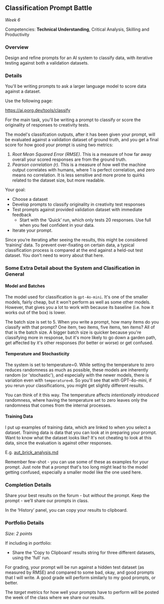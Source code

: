 ## Classification Prompt Battle

*Week 6*

Competencies: **Technical Understanding**, Critical Analysis, Skilling and Productivity

### Overview

Design and refine prompts for an AI system to classify data, with iterative testing against both a validation datasets.

### Details

You'll be writing prompts to ask a larger language model to score data against a dataset.

Use the following page:

https://ai.porg.dev/tools/classify

For the main task, you'll be writing a prompt to classify or score the originality of responses to creativity tests. 

The model's classifcation outputs, after it has been given your prompt, will be evaluated against a validation dataset of ground truth, and you get a final score for how good your prompt is using two metrics:

1. *Root Mean Squared Error (RMSE)*. This is a measure of how far away overall your scored responses are from the ground truth. 
2. *Pearson correlation (r).* This is a measure of how well the machine output correlates with humans, where 1 is perfect correlation, and zero means no correlation. It is less sensitive and more prone to quirks related to the dataset size, but more readable.

Your goal:

- Choose a dataset
- Develop prompts to classify originality in creativity test responses
- Test prompts against provided validation dataset with immediate feedback
    - Start with the ‘Quick’ run, which only tests 20 responses. Use full when you feel confident in your data.
- Iterate your prompt.

Since you’re iterating after seeing the results, this might be considered ‘training’ data. To prevent over-fixating on certain data, a typical classification process is compared at the end against a held-out test dataset. You don’t need to worry about that here.

### Some Extra Detail about the System and Clasification in General

#### Model and Batches

The model used for classification is `gpt-4o-mini`. It's one of the smaller models, fairly cheap, but it won't perform as well as some other models. However, that gives you a lot to work with because its baseline (i.e. how it works out of the box) is lower.

The batch size is set to 5. When you write a prompt, how many items do you classify with that prompt? One item, two items, five items, ten items? All of that is the batch size. A bigger batch size is quicker because you're classifying more in response, but it's more likely to go down a garden path, get affected by it's other responses (for better or worse) or get confused.

#### Temperature and Stochasticity

The system is set to temperature=0. While setting the temperature to zero reduces randomness as much as possible, these models are inherently random (or 'stochastic'), and especially with the newer models, there is variation even with `temperature=0`. So you'll see that with GPT-4o-mini, if you rerun your classifications, you might get slightly different results.

You can think of it this way. The temperature affects *intentionally introduced* randomness, where having the temperature set to zero leaves only the randomness that comes from the internal processes.

#### Training Data

I put up examples of training data, which are linked to when you select a dataset. Training data is data that you can look at in preparing your prompt. Want to know what the dataset looks like? It's not cheating to look at this data, since the evaluation is against other responses.

E.g. [aut_brick_analysis.md](https://github.com/organisciak/ai-class/blob/main/static/datasets/aut_brick_analysis.md)

Remember few-shot - you can use some of these as examples for your prompt. Just note that a prompt that's too long might lead to the model getting confused, especially a smaller model like the one used here.

### Completion Details

Share your best results on the forum - but *without* the prompt. Keep the prompt - we’ll share our prompts in class.

In the ‘History’ panel, you can copy your results to clipboard. 

### Portfolio Details

*Size: 2 points*

If including in portfolio:

- Share the ‘Copy to Clipboard’ results string for three different datasets, using the 'full' run.

For grading, your prompt will be run against a hidden test dataset (as measured by RMSE) and compared to some bad, okay, and good prompts that I will write. A good grade will perform similarly to my good prompts, or better.

The *target* metrics for how well your prompts have to perform will be posted the week of the class where we share our results.